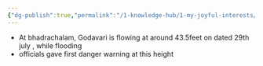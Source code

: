```yaml
---
{"dg-publish":true,"permalink":"/1-knowledge-hub/1-my-joyful-interests/only-some-geography/rivers/","noteIcon":""}
---
```


- At bhadrachalam, Godavari is flowing at around 43.5feet on dated 29th july , while flooding
- officials gave first danger warning at this height